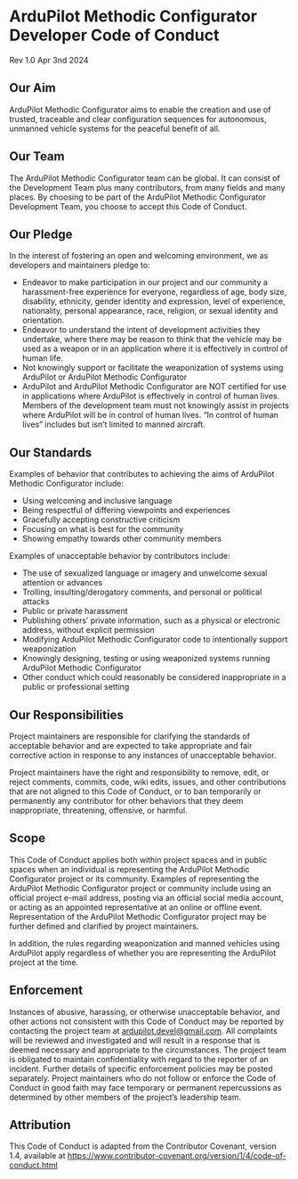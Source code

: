 ArduPilot Methodic Configurator Developer Code of Conduct
=========================================================

Rev 1.0 Apr 3nd 2024

Our Aim
-------

ArduPilot Methodic Configurator aims to enable the creation and use of
trusted, traceable and clear configuration sequences for autonomous,
unmanned vehicle systems for the peaceful benefit of all.

Our Team
--------

The ArduPilot Methodic Configurator team can be global. It can consist
of the Development Team plus many contributors, from many fields and
many places. By choosing to be part of the ArduPilot Methodic
Configurator Development Team, you choose to accept this Code of Conduct.

Our Pledge
----------

In the interest of fostering an open and welcoming environment, we as
developers and maintainers pledge to:

- Endeavor to make participation in our project and our community a
  harassment-free experience for everyone, regardless of age, body
  size, disability, ethnicity, gender identity and expression, level
  of experience, nationality, personal appearance, race, religion, or
  sexual identity and orientation.
- Endeavor to understand the intent of development activities they
  undertake, where there may be reason to think that the vehicle may
  be used as a weapon or in an application where it is effectively in
  control of human life.
- Not knowingly support or facilitate the weaponization of systems
  using ArduPilot or ArduPilot Methodic Configurator
- ArduPilot and ArduPilot Methodic Configurator are NOT certified for
  use in applications where ArduPilot is effectively in control of human
  lives. Members of the development team must not knowingly assist in
  projects where ArduPilot will be in control of human lives.
  “In control of human lives” includes but isn’t limited to manned
  aircraft.

Our Standards
-------------

Examples of behavior that contributes to achieving the aims of ArduPilot
Methodic Configurator include:

- Using welcoming and inclusive language
- Being respectful of differing viewpoints and experiences
- Gracefully accepting constructive criticism
- Focusing on what is best for the community
- Showing empathy towards other community members

Examples of unacceptable behavior by contributors include:

- The use of sexualized language or imagery and unwelcome sexual
  attention or advances
- Trolling, insulting/derogatory comments, and personal or political
  attacks
- Public or private harassment
- Publishing others’ private information, such as a physical or
  electronic address, without explicit permission
- Modifying ArduPilot Methodic Configurator code to intentionally support
  weaponization
- Knowingly designing, testing or using weaponized systems running
  ArduPilot Methodic Configurator
- Other conduct which could reasonably be considered inappropriate in
  a public or professional setting

Our Responsibilities
--------------------

Project maintainers are responsible for clarifying the standards of
acceptable behavior and are expected to take appropriate and fair
corrective action in response to any instances of unacceptable behavior.

Project maintainers have the right and responsibility to remove, edit,
or reject comments, commits, code, wiki edits, issues, and other
contributions that are not aligned to this Code of Conduct, or to ban
temporarily or permanently any contributor for other behaviors that they
deem inappropriate, threatening, offensive, or harmful.

Scope
-----

This Code of Conduct applies both within project spaces and in public
spaces when an individual is representing the ArduPilot Methodic
Configurator project or its community. Examples of representing the
ArduPilot Methodic Configurator project or community include using an
official project e-mail address, posting via an official social media
account, or acting as an appointed representative at an online or offline
event. Representation of the ArduPilot Methodic Configurator project
may be further defined and clarified by project maintainers.

In addition, the rules regarding weaponization and manned vehicles using
ArduPilot apply regardless of whether you are representing the ArduPilot
project at the time.

Enforcement
-----------

Instances of abusive, harassing, or otherwise unacceptable behavior, and
other actions not consistent with this Code of Conduct may be reported
by contacting the project team at <ardupilot.devel@gmail.com>. All
complaints will be reviewed and investigated and will result in a
response that is deemed necessary and appropriate to the circumstances.
The project team is obligated to maintain confidentiality with regard to
the reporter of an incident. Further details of specific enforcement
policies may be posted separately. Project maintainers who do not follow
or enforce the Code of Conduct in good faith may face temporary or
permanent repercussions as determined by other members of the project’s
leadership team.

Attribution
-----------

This Code of Conduct is adapted from the Contributor Covenant, version
1.4, available at
<https://www.contributor-covenant.org/version/1/4/code-of-conduct.html>
